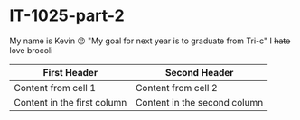 # IT-1025-part-2
My name is Kevin :rage:
"My goal for next year is to graduate from Tri-c"
I ~~hate~~ love brocoli 


First Header | Second Header
------------ | -------------
Content from cell 1 | Content from cell 2
Content in the first column | Content in the second column
